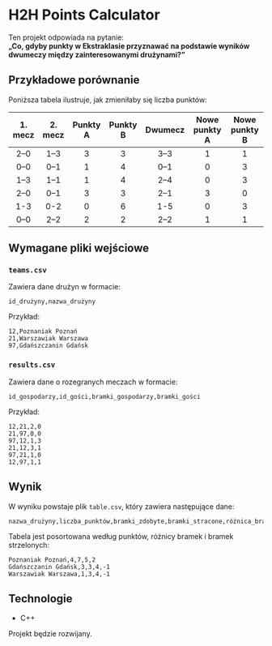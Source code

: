 # H2H Points Calculator

Ten projekt odpowiada na pytanie:  
**„Co, gdyby punkty w Ekstraklasie przyznawać na podstawie wyników dwumeczy między zainteresowanymi drużynami?”**

## Przykładowe porównanie

Poniższa tabela ilustruje, jak zmieniłaby się liczba punktów:

| 1. mecz | 2. mecz | Punkty A | Punkty B | Dwumecz | Nowe punkty A | Nowe punkty B |
|:-------:|:-------:|:--------:|:--------:|:-------:|:-------------:|:-------------:|
|  2–0    |   1–3   |    3     |    3     |   3–3   |       1       |       1       |
|  0–0    |   0–1   |    1     |    4     |   0–1   |       0       |       3       |
|  1–3    |   1–1   |    1     |    4     |   2–4   |       0       |       3       |
|  2–0    |   0–1   |    3     |    3     |   2–1   |       3       |       0       |
|  1-3    |   0-2   |    0     |    6     |   1-5   |       0       |       3       |
|  0–0    |   2–2   |    2     |    2     |   2–2   |       1       |       1       |

## Wymagane pliki wejściowe

### `teams.csv`

Zawiera dane drużyn w formacie:

```
id_drużyny,nazwa_drużyny
```

Przykład:

```
12,Poznaniak Poznań
21,Warszawiak Warszawa
97,Gdańszczanin Gdańsk
```

### `results.csv`

Zawiera dane o rozegranych meczach w formacie:

```
id_gospodarzy,id_gości,bramki_gospodarzy,bramki_gości
```

Przykład:

```
12,21,2,0
21,97,0,0
97,12,1,3
21,12,3,1
97,21,1,0
12,97,1,1
```

## Wynik

W wyniku powstaje plik `table.csv`, który zawiera następujące dane:

```
nazwa_drużyny,liczba_punktów,bramki_zdobyte,bramki_stracone,różnica_bramek
```

Tabela jest posortowana według punktów, różnicy bramek i bramek strzelonych:

```
Poznaniak Poznań,4,7,5,2
Gdańszczanin Gdańsk,3,3,4,-1
Warszawiak Warszawa,1,3,4,-1
```

##  Technologie
- C++

Projekt będzie rozwijany.
